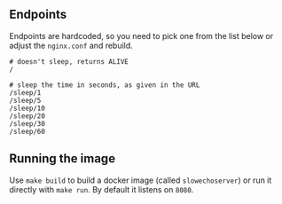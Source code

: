 ## Endpoints

Endpoints are hardcoded, so you need to pick one from the list below or adjust
the `nginx.conf` and rebuild.

```
# doesn't sleep, returns ALIVE
/

# sleep the time in seconds, as given in the URL
/sleep/1
/sleep/5
/sleep/10
/sleep/20
/sleep/30
/sleep/60
```

## Running the image

Use `make build` to build a docker image (called `slowechoserver`) or run it directly with `make run`. By default it listens on `8080`.
